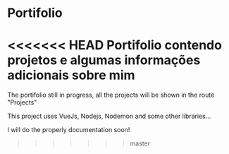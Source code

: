 # Portifolio
<<<<<<< HEAD
Portifolio contendo projetos e algumas informações adicionais sobre mim
=======

The portifolio still in progress, all the projects will be shown in the route "Projects"

This project uses VueJs, Nodejs, Nodemon and some other libraries...

I will do the properly documentation soon!
>>>>>>> master
